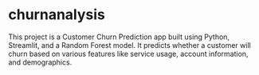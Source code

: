 # churnanalysis

This project is a Customer Churn Prediction app built using Python, Streamlit, and a Random Forest model. It predicts whether a customer will churn based on various features like service usage, account information, and demographics.
